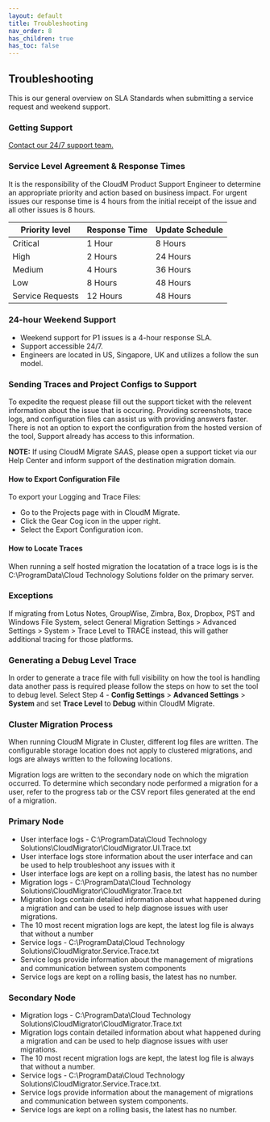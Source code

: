 ```yaml
---
layout: default
title: Troubleshooting
nav_order: 8
has_children: true
has_toc: false
---
```


## Troubleshooting

This is our general overview on SLA Standards when submitting a service request and weekend support. 

### Getting Support
<a href="https://support.cloudm.io/hc/en-us/requests/new">Contact our 24/7 support team.</a>

### Service Level Agreement & Response Times

It is the responsibility of the CloudM Product Support Engineer to determine an appropriate priority and action based on business impact. 
For urgent issues our response time is 4 hours from the initial receipt of the issue and all other issues is 8 hours.

| Priority level | Response Time| Update Schedule |
| --- | --- | --- |
| Critical | 1 Hour |  8 Hours |
| High | 2 Hours |  24 Hours |
| Medium | 4 Hours |  36 Hours |
| Low| 8 Hours |  48 Hours |
| Service Requests | 12 Hours |  48 Hours |

### 24-hour Weekend Support 

-  Weekend support for P1 issues is a 4-hour response SLA.
-  Support accessible 24/7. 
-  Engineers are located in US, Singapore, UK and utilizes a follow the sun model.

### Sending Traces and Project Configs to Support

To expedite the request please fill out the support ticket with the relevent information about the issue that is occuring. Providing screenshots, trace logs, and configuration files can assist us with providing answers faster. There is not an option to export the configuration from the hosted version of the tool, Support already has access to this information.

**NOTE:**  If using CloudM Migrate SAAS, please open a support ticket via our Help Center and inform support of the destination migration domain.

#### How to Export Configuration File 

To export your Logging and Trace Files:

- Go to the Projects page with in CloudM Migrate. 
- Click the Gear Cog icon in the upper right. 
- Select the Export Configuration icon.
 
#### How to Locate Traces 

When running a self hosted migration the locatation of a trace logs is is the C:\ProgramData\Cloud Technology Solutions folder on the primary server.

### Exceptions 

If migrating from Lotus Notes, GroupWise, Zimbra, Box, Dropbox, PST and Windows File System, select General Migration Settings > Advanced Settings > System > Trace Level to TRACE instead, this will gather additional tracing for those platforms.

### Generating a Debug Level Trace

In order to generate a trace file with full visibility on how the tool is handling data another pass is required please follow the steps on how to set the tool to debug level.  Select Step 4 - **Config Settings** > **Advanced Settings** > **System** and set **Trace Level** to **Debug**  within CloudM Migrate.

### Cluster Migration Process 

When running CloudM Migrate in Cluster, different log files are written. The configurable storage location does not apply to clustered migrations, and logs are always written to the following locations.

Migration logs are written to the secondary node on which the migration occurred. To determine which secondary node performed a migration for a user, refer to the progress tab or the CSV report files generated at the end of a migration.

### Primary Node

- User interface logs - C:\ProgramData\Cloud Technology Solutions\CloudMigrator\CloudMigrator.UI.Trace.txt
- User interface logs store information about the user interface and can be used to help troubleshoot any issues with it
- User interface logs are kept on a rolling basis, the latest has no number
- Migration logs - C:\ProgramData\Cloud Technology Solutions\CloudMigrator\CloudMigrator.Trace.txt
- Migration logs contain detailed information about what happened during a migration and can be used to help diagnose issues with user migrations.
- The 10 most recent migration logs are kept, the latest log file is always that without a number
- Service logs - C:\ProgramData\Cloud Technology Solutions\CloudMigrator.Service.Trace.txt
- Service logs provide information about the management of migrations and communication between system components
- Service logs are kept on a rolling basis, the latest has no number.

### Secondary Node 

- Migration logs - C:\ProgramData\Cloud Technology Solutions\CloudMigrator\CloudMigrator.Trace.txt
- Migration logs contain detailed information about what happened during a migration and can be used to help diagnose issues with user migrations.
- The 10 most recent migration logs are kept, the latest log file is always that without a number.
- Service logs - C:\ProgramData\Cloud Technology Solutions\CloudMigrator.Service.Trace.txt.
- Service logs provide information about the management of migrations and communication between system components.
- Service logs are kept on a rolling basis, the latest has no number.
 

